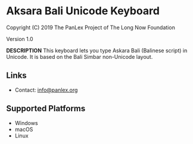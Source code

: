 Aksara Bali Unicode Keyboard
============================

Copyright (C) 2019 The PanLex Project of The Long Now Foundation

Version 1.0

__DESCRIPTION__
This keyboard lets you type Askara Bali (Balinese script) in Unicode. It is based on the Bali Simbar non-Unicode layout.

Links
-----

 * Contact:  <info@panlex.org>

Supported Platforms
-------------------
 * Windows
 * macOS
 * Linux
